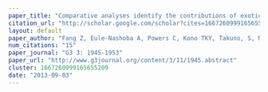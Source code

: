 ```yaml
---
paper_title: "Comparative analyses identify the contributions of exotic donors to disease resistance in a barley experimental population"
citation_url: "http://scholar.google.com/scholar?cites=1667260999165655209&as_sdt=5,24&sciodt=0,24&hl=en"
layout: default
paper_author: "Fang Z, Eule-Nashoba A, Powers C, Kono TKY, Takuno, S, Morrell PL, Smith KP"
num_citations: "15"
paper_journal: "G3 3: 1945-1953"
paper_url: "http://www.g3journal.org/content/3/11/1945.abstract"
cluster: 1667260999165655209
date: "2013-09-03"
---
```

